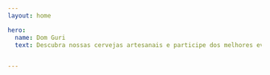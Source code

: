 ```yaml
---
layout: home

hero:
  name: Dom Guri
  text: Descubra nossas cervejas artesanais e participe dos melhores eventos!


---
```

